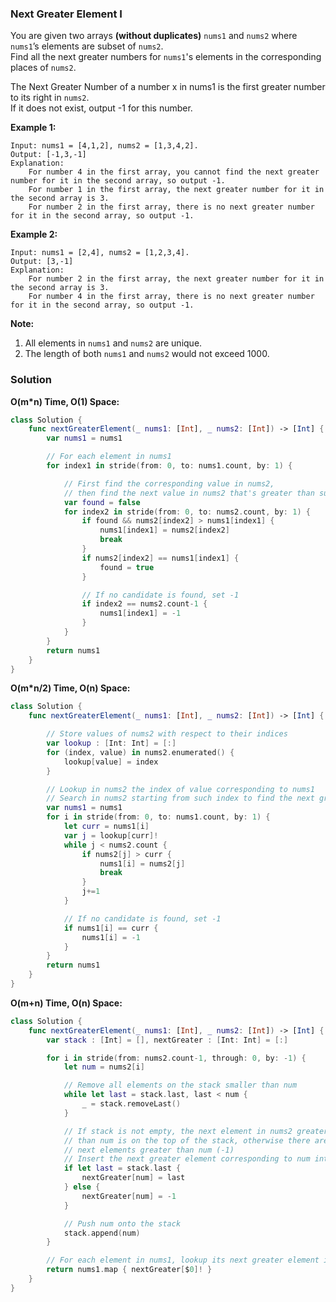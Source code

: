 
### Next Greater Element I

You are given two arrays __(without duplicates)__ `nums1` and `nums2` where `nums1`’s elements are subset of `nums2`.</br>
Find all the next greater numbers for `nums1`'s elements in the corresponding places of `nums2`.

The Next Greater Number of a number x in nums1 is the first greater number to its right in `nums2`.</br>
If it does not exist, output -1 for this number.

__Example 1:__
```
Input: nums1 = [4,1,2], nums2 = [1,3,4,2].
Output: [-1,3,-1]
Explanation:
    For number 4 in the first array, you cannot find the next greater number for it in the second array, so output -1.
    For number 1 in the first array, the next greater number for it in the second array is 3.
    For number 2 in the first array, there is no next greater number for it in the second array, so output -1.
```
__Example 2:__
```
Input: nums1 = [2,4], nums2 = [1,2,3,4].
Output: [3,-1]
Explanation:
    For number 2 in the first array, the next greater number for it in the second array is 3.
    For number 4 in the first array, there is no next greater number for it in the second array, so output -1.
```
__Note:__
1. All elements in `nums1` and `nums2` are unique.
2. The length of both `nums1` and `nums2` would not exceed 1000.

### Solution
__O(m*n) Time, O(1) Space:__
```Swift
class Solution {
    func nextGreaterElement(_ nums1: [Int], _ nums2: [Int]) -> [Int] {
        var nums1 = nums1

        // For each element in nums1
        for index1 in stride(from: 0, to: nums1.count, by: 1) {

            // First find the corresponding value in nums2,
            // then find the next value in nums2 that's greater than such value
            var found = false
            for index2 in stride(from: 0, to: nums2.count, by: 1) {
                if found && nums2[index2] > nums1[index1] {
                    nums1[index1] = nums2[index2]
                    break
                }
                if nums2[index2] == nums1[index1] {
                    found = true
                }

                // If no candidate is found, set -1
                if index2 == nums2.count-1 {
                    nums1[index1] = -1
                }
            }
        }
        return nums1
    }
}
```
__O(m*n/2) Time, O(n) Space:__
```Swift
class Solution {
    func nextGreaterElement(_ nums1: [Int], _ nums2: [Int]) -> [Int] {

        // Store values of nums2 with respect to their indices
        var lookup : [Int: Int] = [:]
        for (index, value) in nums2.enumerated() {
            lookup[value] = index
        }

        // Lookup in nums2 the index of value corresponding to nums1
        // Search in nums2 starting from such index to find the next greater value
        var nums1 = nums1
        for i in stride(from: 0, to: nums1.count, by: 1) {
            let curr = nums1[i]
            var j = lookup[curr]!
            while j < nums2.count {
                if nums2[j] > curr {
                    nums1[i] = nums2[j]
                    break
                }
                j+=1
            }

            // If no candidate is found, set -1
            if nums1[i] == curr {
                nums1[i] = -1
            }
        }
        return nums1
    }
}
```
__O(m+n) Time, O(n) Space:__
```Swift
class Solution {
    func nextGreaterElement(_ nums1: [Int], _ nums2: [Int]) -> [Int] {
        var stack : [Int] = [], nextGreater : [Int: Int] = [:]

        for i in stride(from: nums2.count-1, through: 0, by: -1) {
            let num = nums2[i]

            // Remove all elements on the stack smaller than num
            while let last = stack.last, last < num {
                _ = stack.removeLast()
            }

            // If stack is not empty, the next element in nums2 greater 
            // than num is on the top of the stack, otherwise there are no
            // next elements greater than num (-1)
            // Insert the next greater element corresponding to num into the lookup
            if let last = stack.last {
                nextGreater[num] = last
            } else {
                nextGreater[num] = -1
            }

            // Push num onto the stack
            stack.append(num)
        }

        // For each element in nums1, lookup its next greater element in nums2
        return nums1.map { nextGreater[$0]! }
    }
}
```